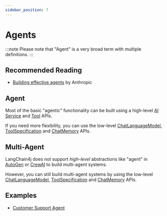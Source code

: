 ```yaml
---
sidebar_position: 7
---
```


# Agents

:::note
Please note that "Agent" is a very broad term with multiple definitions.
:::

## Recommended Reading

- [Building effective agents](https://www.anthropic.com/research/building-effective-agents) by Anthropic

## Agent

Most of the basic "agentic" functionality can be built using a high-level [AI Service](/tutorials/ai-services)
and [Tool](/tutorials/tools#high-level-tool-api) APIs.

If you need more flexibility, you can use the low-level
[ChatLanguageModel](/tutorials/chat-and-language-models),
[ToolSpecification](/tutorials/tools#low-level-tool-api)
and [ChatMemory](/tutorials/chat-memory) APIs.

## Multi-Agent

LangChain4j does not support _high-level_ abstractions like "agent" in
[AutoGen](https://github.com/microsoft/autogen)
or [CrewAI](https://www.crewai.com/) to build multi-agent systems.

However, you can still build multi-agent systems by using the low-level
[ChatLanguageModel](/tutorials/chat-and-language-models),
[ToolSpecification](/tutorials/tools#low-level-tool-api)
and [ChatMemory](/tutorials/chat-memory) APIs.

## Examples

- [Customer Support Agent](https://github.com/langchain4j/langchain4j-examples/blob/main/customer-support-agent-example/src/test/java/dev/langchain4j/example/CustomerSupportAgentApplicationTest.java)
